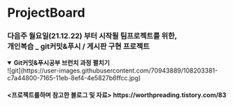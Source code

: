 # ProjectBoard

<h3>다음주 월요일(21.12.22) 부터 시작될 팀프로젝트를 위한, <br>
개인복습 _ git커밋&푸시 / 게시판 구현 프로젝트</h3>

<details open>
  <summary> 
    <b>Git커밋&푸시공부 브런치 과정 펼치기</b>
  </summary>
  <div>
![git](https://user-images.githubusercontent.com/70943889/108203381-c7a44800-7165-11eb-8ef4-4e5827b6ffcc.jpg)
  </div>
</details>























<h4>
<프로젝트를하며 참고한 블로그 및 자료>
https://worthpreading.tistory.com/83
</h4>
